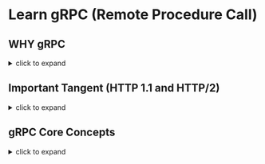 # Learn gRPC (Remote Procedure Call)

## WHY gRPC

<details>
<summary>click to expand</summary>

1. [gRPC](https://grpc.io/docs/what-is-grpc/introduction/) is created to
    1. Achieve low latency for service-2-service communication in a large-scale distributed system (e.g. microservices).
    1. Be super efficient over low-power and low-bandwidth systems.
    1. run anywhere; support multi language/platform environments. Example, client could be in `GO` and server could be in `.NET`.
    1. and more ...

1. gRPC efficiency gains are the result of
    1. Its language-neutral, platform-neutral, extensible mechanism for serializing structured data called Protocol Buffer (protobuf).
    1. Leveraging HTTP/2 `multiplexing` capabilities. Browsers can do more over fewer TCP connections and more on this later.

1. gRPC could be a good target when modernizing WCF. Note, CoreWCF exists as well.

</details>

## Important Tangent (HTTP 1.1 and HTTP/2)

<details>
<summary>click to expand</summary>

gRPC takes advantage of HTTP/2 multiplexing capability to achieve great performance. Let’s understand it better.

### **HTTP 1.1**

Quick refresher of the familiar, HTTP 1.1.

<details>
<summary>click to expand</summary>

1. HTTP 1.1 only supports single request/response model per TCP connection.

1. Browsers can re-use single persistent TCP connection to fetch multiple resources one-by-one. Example, download main.js, then main.css, and so on.

1. Now to fetch multiple resources in parallel - help improve performance - browsers must open and use multiple TCP connections (limits apply).

    ![http1.1](./diagrams/http1.1.png)

</details>

### **HTTP/2**

HTTP/2 new binary framing layer resolves the head-of-line blocking problem found in HTTP/1.x and eliminates the need for multiple connections to enable parallel processing and delivery of requests and responses. This makes our applications faster, simpler, and cheaper to deploy.

Let's see how.

<details>
<summary>click to expand</summary>

1. HTTP/2 is designed with goals to 1/ reduce latency by enabling full request and response *multiplexing*, 2/ minimize protocol overhead via efficient compression of HTTP header fields, 3/ add support for request prioritization, and more.

1. HTTP 1.1 core concepts - ex: HTTP methods, status codes, URIs - remain in place. HTTP/2 modifies how the data is exchanged: new binary framing layer, which dictates how the HTTP messages are encapsulated and transferred between the client and server.

1. HTTP/2 breaks down the HTTP protocol communication into an exchange of binary-encoded frames, which are then mapped to messages that belong to a particular stream, and all of which are multiplexed within a single TCP connection.

    This is the foundation that enables all other features and performance optimizations provided by the HTTP/2 protocol.

1. Diagram below shows anatomy of the binary-encoded frames: `Stream`, `Message`, and `Frame`.
    1. Stream - A bidirectional flow of bytes within an established connection, which may carry one or more messages.
    1. Message - A complete sequence of frames that map to a logical request or response message.
    1. Frame - The smallest unit of communication in HTTP/2, each containing a frame header, which at a minimum identifies the stream to which the frame belongs.

    ![http2](./diagrams/http2.png)

</details>

</details>

## gRPC Core Concepts

<details>
<summary>click to expand</summary>

1. gRPC is an open-source framework designed efficient communication between distributed services.
    1. gRPC does require HTTP/2 and TLS.

1. gRPC uses its own custom mechanism called [`Protocol Buffers`](https://developers.google.com/protocol-buffers/docs/overview) (*protobuf*) for both 1/ Interface Definition Language (IDL) and 2/ as its underlying message interchange format.
    1. FYI: gRPC can be used with other data formats such as JSON.
1. Compared to the JSON/XML, *protobuf* isn't human readable (tooling exist to assist with this) but is more compact and faster to serialize.
1. gRPC takes a contract-first approach to service (i.e. API) development. This service contract is defined in an ordinary text file with a `.proto` extension.
1. In `.proto` file, you will use a language agnostic syntax to define the shape of your service:
    1. Specify the methods that can be called remotely with their parameters.
    1. Strongly typed request/response message types (analogous to data models).

        ```c#
        // Sample .proto file
    
        syntax = "proto3";
        
        // The greeting service definition.
        service Greeter {
          // Method: Sends a greeting
          rpc SayHello (HelloRequest) returns (HelloReply);
        }
        
        // The request message containing the user's name.
        message HelloRequest {
          string name = 1;
        }
        
        // The response message containing the greetings.
        message HelloReply {
          string message = 1;
        }
        ```

1. You will use gRPC tooling - protobuf complier called `protoc` - to compile the .proto file(s).
1. `protoc` compiler will generate the data access classes in your preferred language (e.g. NET, Java, Python, and more):
    1. Methods defined by the service’s contract.
    1. Base class that will contain request/response message classes (i.e. Data Models).
    1. and more...

1. Unlike HTTP APIs, gRPC services cannot be called directly from the browser (as of June 2022).
    1. Approaches like gRPC-web, Transcoding (maps HTTP/JSON to gRPC methods), and gRPC-gateway make this use case possible. Reference [Modernization with gRPC](./3.modernization-with-grpc.md) section for more details.

1. Diagram below summarizes gRPC basics (source .NET)

    ![gRPC-basics](./diagrams/gRPC-basics.png)

</details>
